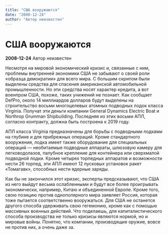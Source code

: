 ```yaml
---
title: "США вооружаются"
date: "2008-12-24"
author: "Автор неизвестен"
---
```


# США вооружаются

**2008-12-24** Автор неизвестен

Несмотря на мировой экономический кризис и, связанные с ним, проблемы внутренней экономики США не забывают о своей роли «образца демократии» для всего мира. С большим скрипом были выделены средства для спасения американской автомобильной промышленности. Но эти средства носят характер кредита, а вот военпром США, похоже, таких унижений не познает. Как сообщает DefPro, около 14 миллиардов долларов будут выделены на строительство восьми многоцелевых атомных подводных лодок класса Virginia. Получат эти деньги компании General Dynamics Electric Boat и Northrop Grumman Shipbuilding. Последняя из этих восьми АПЛ, согласно контракту, должна быть построена к 2019 году.

АПЛ класса Virginia предназначены для борьбы с подводными лодками на глубине и для прибрежных операций. Кроме стандартного вооружения, лодка имеет также оборудование для специальных операций — необитаемые подводные аппараты, шлюзовую камеру для легководолазов, палубное крепление для контейнера или сверхмалой подводной лодки. Кроме четырех торпедных аппаратов и возможности нести 26 торпед, эти АПЛ имеют 12 пусковых установок ракет «Томагавк», способных нести ядерные заряды.

Как бы не закончился этот кризис, эксперты предсказывают, что США из него выйдут весьма ослабленными и будут все более проигрывать экономически, например, Китаю и объединенной Европе. Кроме того, свою позицию против однополярного мира заявляет Россия, которая тоже пытается соответственно вооружаться. Для США не останется другого способа удерживать свою гегемонию, кроме как с помощью массивных военных действий. Что поделаешь, для капиталистического способа производства не только кризисы являются нормой, но и мировые войны. Понятно, что компании, производящие оружие, вовсе не против них, а очень даже за.